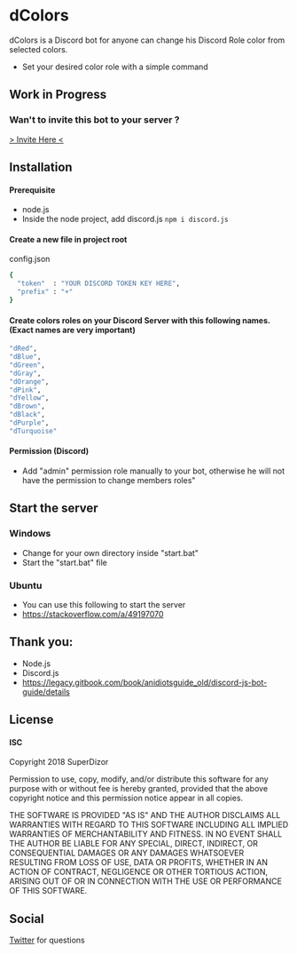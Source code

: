 # dColors

dColors is a Discord bot for anyone can change his Discord Role color from selected colors.

  - Set your desired color role with a simple command

## Work in Progress

### Wan't to invite this bot to your server ?
[> Invite Here <](https://discordapp.com/oauth2/authorize?&client_id=456585537621327882&scope=bot&permissions=0)


## Installation  
#### Prerequisite
 - node.js
 - Inside the node project, add discord.js ```npm i discord.js ```


#### Create a new file in project root
config.json

```sh
{
  "token"  : "YOUR DISCORD TOKEN KEY HERE",
  "prefix" : "+"
}
```

#### Create colors roles on your Discord Server with this following names. (Exact names are very important)
```sh
"dRed",
"dBlue",
"dGreen",
"dGray",
"dOrange",
"dPink",
"dYellow",
"dBrown",
"dBlack",
"dPurple",
"dTurquoise"
```
#### Permission (Discord)
 - Add "admin" permission role manually to your bot, otherwise he will not have the permission to change members roles"
## Start the server
### Windows
 - Change for your own directory inside "start.bat"
 - Start the "start.bat" file

### Ubuntu
 - You can use this following to start the server
 - https://stackoverflow.com/a/49197070

## Thank you:
  - Node.js
  - Discord.js
  - https://legacy.gitbook.com/book/anidiotsguide_old/discord-js-bot-guide/details

## License
#### ISC
Copyright 2018 SuperDizor

Permission to use, copy, modify, and/or distribute this software for any purpose with or without fee is hereby granted, provided that the above copyright notice and this permission notice appear in all copies.

THE SOFTWARE IS PROVIDED "AS IS" AND THE AUTHOR DISCLAIMS ALL WARRANTIES WITH REGARD TO THIS SOFTWARE INCLUDING ALL IMPLIED WARRANTIES OF MERCHANTABILITY AND FITNESS. IN NO EVENT SHALL THE AUTHOR BE LIABLE FOR ANY SPECIAL, DIRECT, INDIRECT, OR CONSEQUENTIAL DAMAGES OR ANY DAMAGES WHATSOEVER RESULTING FROM LOSS OF USE, DATA OR PROFITS, WHETHER IN AN ACTION OF CONTRACT, NEGLIGENCE OR OTHER TORTIOUS ACTION, ARISING OUT OF OR IN CONNECTION WITH THE USE OR PERFORMANCE OF THIS SOFTWARE.

## Social
[Twitter](https://twitter.com/SuperDizor) for questions
